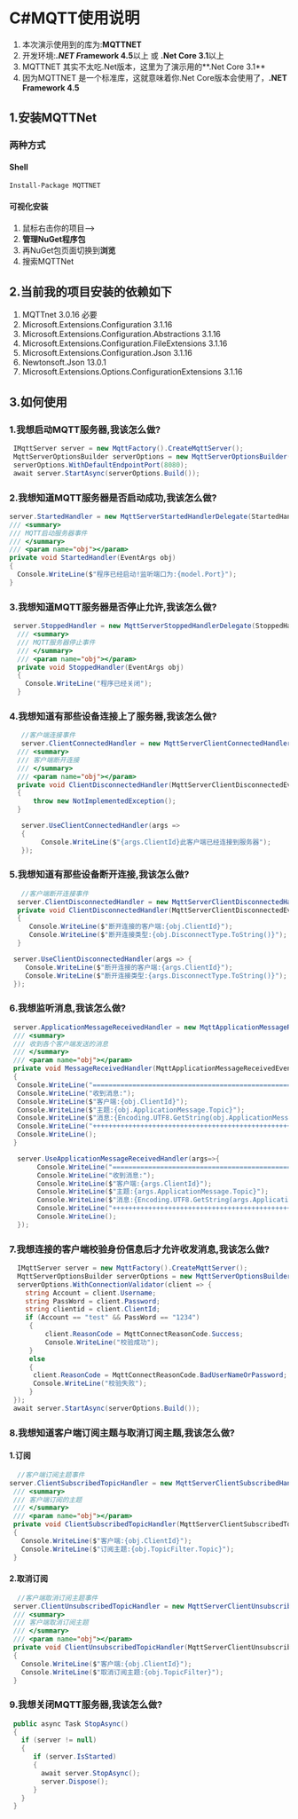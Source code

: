 # C#MQTT使用说明

1. 本次演示使用到的库为:**MQTTNET**
2. 开发环境:***.NET F*ramework 4.5**以上 或 **.Net Core 3.1**以上
3. MQTTNET 其实不太吃.Net版本，这里为了演示用的**.Net Core 3.1**
4. 因为MQTTNET 是一个标准库，这就意味着你.Net Core版本会使用了，**.NET Framework 4.5**

## 1.安装MQTTNet

### 两种方式

#### Shell

```shell
Install-Package MQTTNET
```

#### 可视化安装

1. 鼠标右击你的项目——>
2. **管理NuGet程序包**
3. 再NuGet包页面切换到**浏览**
4. 搜索MQTTNet



## 2.当前我的项目安装的依赖如下

1. MQTTnet 3.0.16 必要
2. Microsoft.Extensions.Configuration 3.1.16
3. Microsoft.Extensions.Configuration.Abstractions 3.1.16
4. Microsoft.Extensions.Configuration.FileExtensions 3.1.16
5. Microsoft.Extensions.Configuration.Json 3.1.16
6. Newtonsoft.Json 13.0.1
7. Microsoft.Extensions.Options.ConfigurationExtensions 3.1.16

## 3.如何使用

### 1.我想启动MQTT服务器,我该怎么做?

```c#
 IMqttServer server = new MqttFactory().CreateMqttServer();
 MqttServerOptionsBuilder serverOptions = new MqttServerOptionsBuilder();
 serverOptions.WithDefaultEndpointPort(8080);
 await server.StartAsync(serverOptions.Build());
```

### 2.我想知道MQTT服务器是否启动成功,我该怎么做?

```c#
server.StartedHandler = new MqttServerStartedHandlerDelegate(StartedHandler);
/// <summary>
/// MQTT启动服务器事件
/// </summary>
/// <param name="obj"></param>
private void StartedHandler(EventArgs obj)
{
  Console.WriteLine($"程序已经启动!监听端口为:{model.Port}");
}
```

### 3.我想知道MQTT服务器是否停止允许,我该怎么做?

```c#
 server.StoppedHandler = new MqttServerStoppedHandlerDelegate(StoppedHandler);
  /// <summary>
  /// MQTT服务器停止事件
  /// </summary>
  /// <param name="obj"></param>
  private void StoppedHandler(EventArgs obj)
  {
    Console.WriteLine("程序已经关闭");
  }
```

### 4.我想知道有那些设备连接上了服务器,我该怎么做?

```c#
   //客户端连接事件
   server.ClientConnectedHandler = new MqttServerClientConnectedHandlerDelegate(ClientConnectedHandler);
  /// <summary>
  /// 客户端断开连接
  /// </summary>
  /// <param name="obj"></param>
  private void ClientDisconnectedHandler(MqttServerClientDisconnectedEventArgs obj)
  {
      throw new NotImplementedException();
  }
```

```c#
   server.UseClientConnectedHandler(args =>
   {
   		Console.WriteLine($"{args.ClientId}此客户端已经连接到服务器");
   });
```

### 5.我想知道有那些设备断开连接,我该怎么做?

```C#
   //客户端断开连接事件
  server.ClientDisconnectedHandler = new MqttServerClientDisconnectedHandlerDelegate(ClientDisconnectedHandler);
  private void ClientDisconnectedHandler(MqttServerClientDisconnectedEventArgs obj)
  {
     Console.WriteLine($"断开连接的客户端:{obj.ClientId}");
     Console.WriteLine($"断开连接类型:{obj.DisconnectType.ToString()}"); 
  }
```

```c#
 server.UseClientDisconnectedHandler(args => {
    Console.WriteLine($"断开连接的客户端:{args.ClientId}");
    Console.WriteLine($"断开连接类型:{args.DisconnectType.ToString()}");
 });
```



### 6.我想监听消息,我该怎么做?

```C#
 server.ApplicationMessageReceivedHandler = new MqttApplicationMessageReceivedHandlerDelegate(MessageReceivedHandler);
 /// <summary>
 /// 收到各个客户端发送的消息
 /// </summary>
 /// <param name="obj"></param>
 private void MessageReceivedHandler(MqttApplicationMessageReceivedEventArgs obj)
 {
  Console.WriteLine("===================================================");
  Console.WriteLine("收到消息:");
  Console.WriteLine($"客户端:{obj.ClientId}");
  Console.WriteLine($"主题:{obj.ApplicationMessage.Topic}");
  Console.WriteLine($"消息:{Encoding.UTF8.GetString(obj.ApplicationMessage.Payload)}");
  Console.WriteLine("+++++++++++++++++++++++++++++++++++++++++++++++++++");
  Console.WriteLine();
 }
```

```C#
  server.UseApplicationMessageReceivedHandler(args=>{
       Console.WriteLine("===================================================");
       Console.WriteLine("收到消息:");
       Console.WriteLine($"客户端:{args.ClientId}");
       Console.WriteLine($"主题:{args.ApplicationMessage.Topic}");
       Console.WriteLine($"消息:{Encoding.UTF8.GetString(args.ApplicationMessage.Payload)}");
       Console.WriteLine("+++++++++++++++++++++++++++++++++++++++++++++++++++");
       Console.WriteLine();
  });
```

### 7.我想连接的客户端校验身份信息后才允许收发消息,我该怎么做?

```c#
  IMqttServer server = new MqttFactory().CreateMqttServer();
  MqttServerOptionsBuilder serverOptions = new MqttServerOptionsBuilder();
  serverOptions.WithConnectionValidator(client => {
  	string Account = client.Username;
 	string PassWord = client.Password;
    string clientid = client.ClientId;
    if (Account == "test" && PassWord == "1234")
     {
         client.ReasonCode = MqttConnectReasonCode.Success;
         Console.WriteLine("校验成功");
     }
     else
     {
      client.ReasonCode = MqttConnectReasonCode.BadUserNameOrPassword;
      Console.WriteLine("校验失败");
     }
 });
 await server.StartAsync(serverOptions.Build());
```

### 8.我想知道客户端订阅主题与取消订阅主题,我该怎么做?

#### 1.订阅

```C#
  //客户端订阅主题事件
server.ClientSubscribedTopicHandler = new MqttServerClientSubscribedHandlerDelegate(ClientSubscribedTopicHandler);
 /// <summary>
 /// 客户端订阅的主题
 /// </summary>
 /// <param name="obj"></param>
 private void ClientSubscribedTopicHandler(MqttServerClientSubscribedTopicEventArgs obj)
 {
   Console.WriteLine($"客户端:{obj.ClientId}");
   Console.WriteLine($"订阅主题:{obj.TopicFilter.Topic}");
 }
```

#### 2.取消订阅

```c#
  //客户端取消订阅主题事件
 server.ClientUnsubscribedTopicHandler = new MqttServerClientUnsubscribedTopicHandlerDelegate(ClientUnsubscribedTopicHandler);
 /// <summary>
 /// 客户端取消订阅主题
 /// </summary>
 /// <param name="obj"></param>
 private void ClientUnsubscribedTopicHandler(MqttServerClientUnsubscribedTopicEventArgs obj)
 {
   Console.WriteLine($"客户端:{obj.ClientId}");
   Console.WriteLine($"取消订阅主题:{obj.TopicFilter}");
 }
```

### 9.我想关闭MQTT服务器,我该怎么做?

```c#
 public async Task StopAsync()
 {
   if (server != null)
   {
      if (server.IsStarted)
      {
        await server.StopAsync();
        server.Dispose();
      }
   }
 }
```

